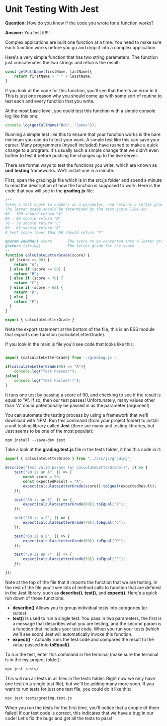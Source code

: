 # Unit Testing With Jest
**Question:** How do you know if the code you wrote for a function works?

**Answer:** You test it!!!!

Complex appications are built one function at a time. You need to make sure each function works before you go and drop it into a complex application.

Here's a very simple function that has two string parameters. The function just concatenates the two strings and returns the result:
```js
const getFullName(firstName, lastName){
	return firstName + " " + lasstName;
}
```
If you look at the code for this function, you'll see that there's an error in it. This is just one reason why you should come up with some sort of routine to test each and every function that you write.

At the most basic level, you could test this function with a simple console log like this one:
```js
console.log(getFullName("Bob", "Jones"));
```

Running a simple test like this to ensure that your function works is the bare minimum you can do to test your work. A simple test like this can save your career. Many programmers (myself included) have rushed to make a quick change to a program. It's usually such a simple change that we didn't even bother to test it before pushing the changes up to the live server.

There are formal ways to test the functions you write, which are known as **unit testing** frameworks. We'll install one in a minute.

First, open the grading.js file which is in the src/js folder and spend a minute to read the description of how the function is supposed to work. Here is the code that you will see in the **grading.js** file:
```js
/**
Takes a test score (a number) as a parameter, and returns a letter grade.
The letter grade should be determined by the test score like so:
90 - 100 should return "A"
80 - 89 should return "B"
70 - 79 should return "C"
60 - 69 should return "D"
A test score lower than 60 should return "F"

@param {number} score       The score to be converted into a letter grade
@return {string}            The letter grade for the score
*/
function calculateLetterGrade(score) {
  if (score >= 90) {
    return "A";
  } else if (score >= 80) {
    return "B";
  } else if (score > 70) {
    return "C";
  } else if (score > 60) {
    return "D";
  } else {
    return "F";
  }
}

export { calculateLetterGrade }
```

Note the export statement at the bottom of the file, this is an ES6 module that exports one function (calculateLetterGrade).

If you look in the main.js file you'll see code that looks like this:
```js

import {calculateLetterGrade} from './grading.js';

if(calculateLetterGrade(90) == "A"){
    console.log("Test Passed!");
}else{
    console.log("Test Failed!!!");
}
```
It runs one test by passing a score of 90, and checking to see if the result is equal to "A". If so, then our test passes! Unfortunately, many values other than "A" could potentionally be passed in as the parameter (argument).

You can automate the testing process by using a framework that we'll download with NPM. Run this command (from your project folder) to install a unit testing library called **Jest** (there are many unit testing libraries, but Jest seems to be one of the most popular):
```md
npm install --save-dev jest
```
Take a look at the **grading.test.js** file in the tests folder, it has this code in it:
```js
import { calculateLetterGrade } from "../src/js/grading";

describe("Test valid params for calculateLetterGrade()", () => {
    test("90 is an A", () => {
        const score = 90;
        const expectedResult = "A";
        expect(calculateLetterGrade(score)).toEqual(expectedResult);
    });

    test("80 is an B", () => {
        expect(calculateLetterGrade(80)).toEqual("B");
    });

    test("70 is a C", () => {
        expect(calculateLetterGrade(70)).toEqual("C");
    });

    test("60 is a D", () => {
        expect(calculateLetterGrade(60)).toEqual("D");
    });

    test("59 is an F", () => {
        expect(calculateLetterGrade(59)).toEqual("F");
    });

});
```
Note at the top of the file that it imports the function that we are testing. In the rest of the file you'll see lots of method calls to function that are defined in the Jest library, such as **describe()**, **test()**, and **expect()**. Here's a quick run down of those functions:

- **describe()** Allows you to group individual tests into categories (or suites)
- **test()** Is used to run a single test. You pass in two parameters, the first is a message that describes what you are testing, and the second param is a function that includes your test code. When you run your tests (which we'll see soon) Jest will automatically invoke this function.
- **expect()** - Actually runs the test code and compares the result to the value passed into **toEqual()**.

To run the test, enter this command in the terminal (make sure the terminal is in the my-project folder):
```md
npx jest tests/
```

This will run all tests in all files in the tests folder. Right now we only have one test (in a single test file), but we'll be adding many more soon. If you want to run tests for just one test file, you could do it like this:
```md
npx jest tests/grading.test.js
```
When you run the tests for the first time, you'll notice that a couple of them failed! If our test code is correct, this indicates that we have a bug in our code! Let's fix the bugs and get all the tests to pass!